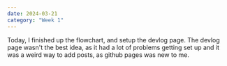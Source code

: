 ```yaml
---
date: 2024-03-21
category: "Week 1"
---
```


 Today, I finished up the flowchart, and setup the devlog page. The devlog page wasn't the best idea, as it had a lot of problems getting set up and it was a weird way to add posts, as github pages was new to me. 